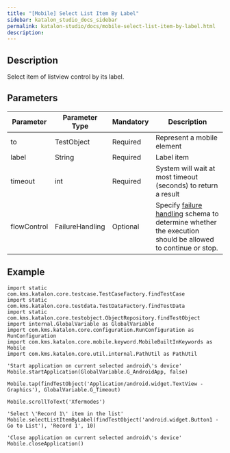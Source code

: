 ```yaml
---
title: "[Mobile] Select List Item By Label" 
sidebar: katalon_studio_docs_sidebar
permalink: katalon-studio/docs/mobile-select-list-item-by-label.html 
description: 
---
```

Description
-----------

Select item of listview control by its label.

Parameters
----------

| Parameter | Parameter Type | Mandatory | Description |
| --- | --- | --- | --- |
| to | TestObject  | Required | Represent a mobile element |
| label  | String | Required | Label item |
| timeout  | int | Required | System will wait at most timeout (seconds) to return a result |
| flowControl | FailureHandling | Optional | Specify [failure handling](https://docs.katalon.com/x/qAAM) schema to determine whether the execution should be allowed to continue or stop. |

Example
-------

```
import static com.kms.katalon.core.testcase.TestCaseFactory.findTestCase
import static com.kms.katalon.core.testdata.TestDataFactory.findTestData
import static com.kms.katalon.core.testobject.ObjectRepository.findTestObject
import internal.GlobalVariable as GlobalVariable
import com.kms.katalon.core.configuration.RunConfiguration as RunConfiguration
import com.kms.katalon.core.mobile.keyword.MobileBuiltInKeywords as Mobile
import com.kms.katalon.core.util.internal.PathUtil as PathUtil

'Start application on current selected android\'s device'
Mobile.startApplication(GlobalVariable.G_AndroidApp, false)

Mobile.tap(findTestObject('Application/android.widget.TextView - Graphics'), GlobalVariable.G_Timeout)

Mobile.scrollToText('Xfermodes')

'Select \'Record 1\' item in the list'
Mobile.selectListItemByLabel(findTestObject('android.widget.Button1 - Go to List'), 'Record 1', 10)

'Close application on current selected android\'s device'
Mobile.closeApplication()
```